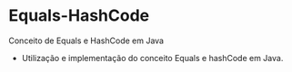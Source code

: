 # Equals-HashCode
Conceito de Equals e HashCode em Java
- Utilização e implementação do conceito Equals e hashCode em Java.
